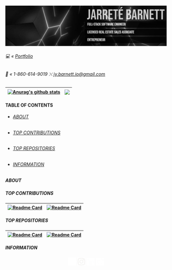 ![Banner](https://github.com/jarretebarnett/jarretebarnett/blob/main/widebanner.png)
###### 💻 « <a href="https://jarretebarnett.github.io">Portfolio</a>
###### 📱 « 1-860-614-9019 ⤬ jy.barnett.io@gmail.com
| <a href="https://github.com/anuraghazra/github-readme-stats"><img align="center" src="https://github-readme-stats.vercel.app/api?username=jarretebarnett&hide=stars&show_icons=true&theme=algolia" alt="Anurag's github stats" /></a> | <a href="https://github.com/anuraghazra/github-readme-stats"><img align="center" src="https://github-readme-stats.vercel.app/api/top-langs/?username=jarretebarnett&layout=compact&theme=algolia" /></a> |
| ------------- | ------------- |

#### TABLE OF CONTENTS
* ###### [ABOUT](#about)
* ###### [TOP CONTRIBUTIONS](#top-contributions)
* ###### [TOP REPOSITORIES](#top-repositories)
* ###### [INFORMATION](#information)

##### ABOUT
##### TOP CONTRIBUTIONS
| [![Readme Card](https://github-readme-stats.vercel.app/api/pin/?username=jarretebarnett&repo=trekgambit&layout=compact&theme=algolia)](https://github.com/jarretebarnett/trekgambit) | [![Readme Card](https://github-readme-stats.vercel.app/api/pin/?username=jarretebarnett&repo=LyriChord&layout=compact&theme=algolia)](https://github.com/jarretebarnett/LyriChord) |
| ------------- | ------------- |
##### TOP REPOSITORIES
| [![Readme Card](https://github-readme-stats.vercel.app/api/pin/?username=jarretebarnett&repo=jarretebarnett.github.io&layout=compact&theme=algolia)](https://github.com/jarretebarnett/jarretebarnett.github.io) | [![Readme Card](https://github-readme-stats.vercel.app/api/pin/?username=jarretebarnett&repo=googlebooks&layout=compact&theme=algolia)](https://github.com/jarretebarnett/googlebooks) |
| ------------- | ------------- |
##### INFORMATION
<p align="center"><a href="https://www.facebook.com/jarrete.y.barnett/" rel="noreferrer"><img alt="alt_text" width="25px" src="https://github.com/jarretebarnett/jarretebarnett/blob/main/facebook.png" /></a>   <a href="https://www.instagram.com/jarrete.io/" rel="noreferrer"><img alt="alt_text" width="25px" src="https://github.com/jarretebarnett/jarretebarnett/blob/main/instagram.jpg" /></a>   <a href="https://www.linkedin.com/in/jarretebarnett" rel="noreferrer"><img alt="alt_text" width="25px" src="https://github.com/jarretebarnett/jarretebarnett/blob/main/linkedin.png" /></a>   <a href="https://www.twitter.com/jarretedotio" rel="noreferrer"><img alt="alt_text" width="25px" src="https://github.com/jarretebarnett/jarretebarnett/blob/main/twitter.png" /></a></p>
